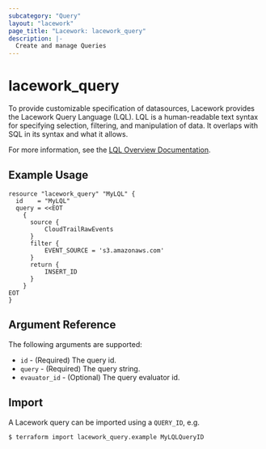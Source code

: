 ```yaml
---
subcategory: "Query"
layout: "lacework"
page_title: "Lacework: lacework_query"
description: |-
  Create and manage Queries
---
```


# lacework\_query

To provide customizable specification of datasources, Lacework provides the Lacework Query Language (LQL). 
LQL is a human-readable text syntax for specifying selection, filtering, and manipulation of data. 
It overlaps with SQL in its syntax and what it allows.

For more information, see the [LQL Overview Documentation](https://docs.lacework.com/lql-overview).

## Example Usage

```hcl
resource "lacework_query" "MyLQL" {
  id    = "MyLQL"
  query = <<EOT
    {
      source {
          CloudTrailRawEvents
      }
      filter {
          EVENT_SOURCE = 's3.amazonaws.com'
      }
      return {
          INSERT_ID
      }
    }
EOT
}
```


## Argument Reference

The following arguments are supported:

* `id` - (Required) The query id.
* `query` - (Required) The query string.
* `evauator_id` - (Optional) The query evaluator id.

## Import

A Lacework query can be imported using a `QUERY_ID`, e.g.

```
$ terraform import lacework_query.example MyLQLQueryID
```
